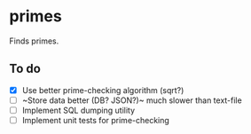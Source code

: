# primes

Finds primes.

## To do
- [x] Use better prime-checking algorithm (sqrt?)
- [ ] ~Store data better (DB? JSON?)~ much slower than text-file
- [ ] Implement SQL dumping utility
- [ ] Implement unit tests for prime-checking
